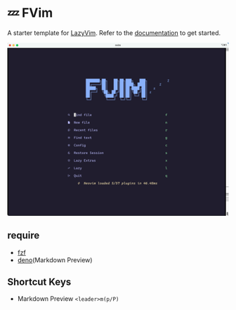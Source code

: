 # 💤 FVim

A starter template for [LazyVim](https://github.com/LazyVim/LazyVim).
Refer to the [documentation](https://lazyvim.github.io/installation) to get started.

![preview](./screenshot-1.png)

## require

- [fzf](https://github.com/junegunn/fzf)
- [deno](https://github.com/denoland/deno/)(Markdown Preview)

## Shortcut Keys

- Markdown Preview `<leader>m(p/P)`
